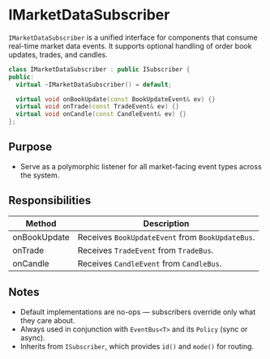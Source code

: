 # IMarketDataSubscriber

`IMarketDataSubscriber` is a unified interface for components that consume real-time market data events. It supports optional handling of order book updates, trades, and candles.

```cpp
class IMarketDataSubscriber : public ISubscriber {
public:
  virtual ~IMarketDataSubscriber() = default;

  virtual void onBookUpdate(const BookUpdateEvent& ev) {}
  virtual void onTrade(const TradeEvent& ev) {}
  virtual void onCandle(const CandleEvent& ev) {}
};
```

## Purpose

* Serve as a polymorphic listener for all market-facing event types across the system.

## Responsibilities

| Method       | Description                                      |
| ------------ | ------------------------------------------------ |
| onBookUpdate | Receives `BookUpdateEvent` from `BookUpdateBus`. |
| onTrade      | Receives `TradeEvent` from `TradeBus`.           |
| onCandle     | Receives `CandleEvent` from `CandleBus`.         |

## Notes

* Default implementations are no-ops — subscribers override only what they care about.
* Always used in conjunction with `EventBus<T>` and its `Policy` (sync or async).
* Inherits from `ISubscriber`, which provides `id()` and `mode()` for routing.
